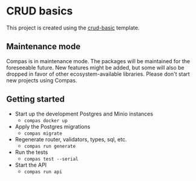 # CRUD basics

This project is created using the
[crud-basic](https://github.com/compasjs/compas/tree/main/examples/crud-basic) template.

## Maintenance mode

Compas is in maintenance mode. The packages will be maintained for the foreseeable future.
New features might be added, but some will also be dropped in favor of other
ecosystem-available libraries. Please don't start new projects using Compas.

## Getting started

- Start up the development Postgres and Minio instances
  - `compas docker up`
- Apply the Postgres migrations
  - `compas migrate`
- Regenerate router, validators, types, sql, etc.
  - `compas run generate`
- Run the tests
  - `compas test --serial`
- Start the API
  - `compas run api`
